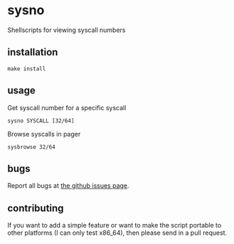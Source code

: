 sysno
=====
Shellscripts for viewing syscall numbers

installation
------------
```
make install
```

usage
-----
Get syscall number for a specific syscall
```
sysno SYSCALL [32/64]
```

Browse syscalls in pager
```
sysbrowse 32/64
```

bugs
----
Report all bugs at [the github issues page](https://github.com/depsterr/sysno/issues).

contributing
------------
If you want to add a simple feature or want to make the script portable to other platforms (I can only test x86_64), then please send in a pull request.
